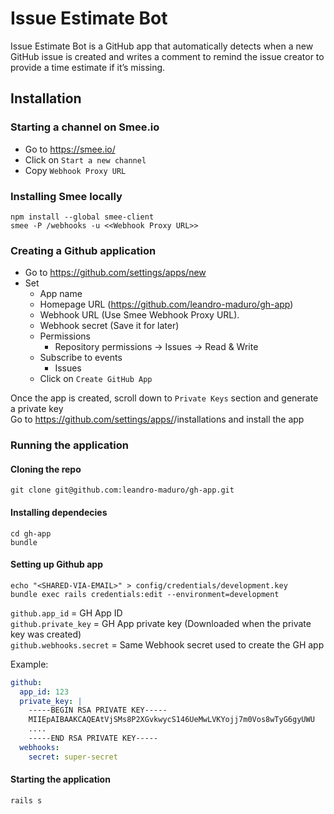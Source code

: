 # Issue Estimate Bot

Issue Estimate Bot is a GitHub app that automatically detects when a new GitHub issue is created and writes a comment to
remind the issue creator to provide a time estimate if it’s missing.

## Installation

### Starting a channel on Smee.io

- Go to https://smee.io/
- Click on `Start a new channel`
- Copy `Webhook Proxy URL`

### Installing Smee locally

```script
npm install --global smee-client
smee -P /webhooks -u <<Webhook Proxy URL>>
```

### Creating a Github application

- Go to https://github.com/settings/apps/new
- Set
    - App name
    - Homepage URL (https://github.com/leandro-maduro/gh-app)
    - Webhook URL (Use Smee Webhook Proxy URL).
    - Webhook secret (Save it for later)
    - Permissions
        - Repository permissions -> Issues -> Read & Write
    - Subscribe to events
        - Issues
    - Click on `Create GitHub App`

Once the app is created, scroll down to `Private Keys` section and generate a private key   
Go to https://github.com/settings/apps/<app-name>/installations and install the app

### Running the application

#### Cloning the repo

```script
git clone git@github.com:leandro-maduro/gh-app.git
```

#### Installing dependecies

```script
cd gh-app
bundle
```

#### Setting up Github app

```script
echo "<SHARED-VIA-EMAIL>" > config/credentials/development.key
bundle exec rails credentials:edit --environment=development
```

`github.app_id` = GH App ID   
`github.private_key` = GH App private key (Downloaded when the private key was created)   
`github.webhooks.secret` = Same Webhook secret used to create the GH app

Example:

```yaml
github:
  app_id: 123
  private_key: |
    -----BEGIN RSA PRIVATE KEY-----
    MIIEpAIBAAKCAQEAtVjSMs8P2XGvkwycS146UeMwLVKYojj7m0Vos8wTyG6gyUWU
    ....
    -----END RSA PRIVATE KEY-----
  webhooks:
    secret: super-secret
```

#### Starting the application
```script
rails s
```
